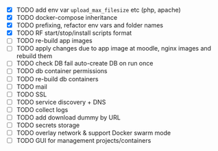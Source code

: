- [x] TODO add env var `upload_max_filesize` etc (php, apache)
- [x] TODO docker-compose inheritance
- [x] TODO prefixing, refactor env vars and folder names
- [x] TODO RF start/stop/install scripts format
- [ ] TODO re-build app images
- [ ] TODO apply changes due to app image at moodle, nginx images and rebuild them
- [ ] TODO check DB fail auto-create DB on run once
- [ ] TODO db container permissions
- [ ] TODO re-build db containers
- [ ] TODO mail
- [ ] TODO SSL
- [ ] TODO service discovery + DNS
- [ ] TODO collect logs
- [ ] TODO add download dummy by URL
- [ ] TODO secrets storage
- [ ] TODO overlay network & support Docker swarm mode
- [ ] TODO GUI for management projects/containers
